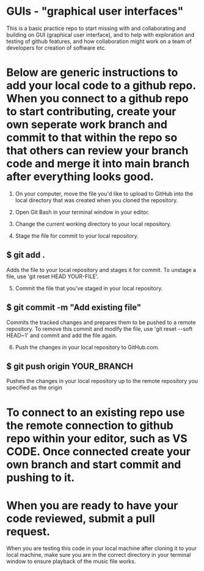 # GUIs - "graphical user interfaces"
This is a basic practice repo to start missing with and collaborating and building on GUI (graphical user interface), and to help with exploration and testing of github features, and how collaboration might work on a team of developers for creation of software etc.

# Below are generic instructions to add your local code to a github repo. When you connect to a github repo to start contributing, create your own seperate work branch and commit to that within the repo so that others can review your branch code and merge it into main branch after everything looks good. 

1. On your computer, move the file you'd like to upload to GitHub into the local directory that was created when you cloned the repository.
2. Open Git Bash in your terminal window in your editor.

3. Change the current working directory to your local repository.
4. Stage the file for commit to your local repository.
 ## $ git add .
Adds the file to your local repository and stages it for commit. To unstage a file, use 'git reset HEAD YOUR-FILE'.


5. Commit the file that you've staged in your local repository.
## $ git commit -m "Add existing file"
Commits the tracked changes and prepares them to be pushed to a remote repository. To remove this commit and modify the file, use 'git reset --soft HEAD~1' and commit and add the file again.

6. Push the changes in your local repository to GitHub.com.
## $ git push origin YOUR_BRANCH
Pushes the changes in your local repository up to the remote repository you specified as the origin

# To connect to an existing repo use the remote connection to github repo within your editor, such as VS CODE. Once connected create your own branch and start commit and pushing to it.
# When you are ready to have your code reviewed, submit a pull request.

When you are testing this code in your local machine after cloning it to your local machine, make sure you are in the correct directory in your terminal window to ensure playback of the music file works. 
